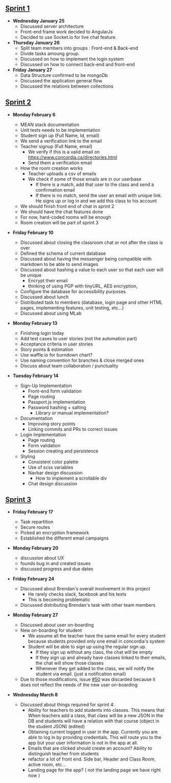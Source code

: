 ## [Sprint 1](https://github.com/jusleg/soen341/milestone/2?closed=1)
* **Wednesday January 25**
  * Discussed server architecture
  * Front-end frame work decided to AngularJs
  * Decided to use Socket.io for live chat feature.
* **Thursday January 26**
  * Split team members into groups : Front-end & Back-end 
  * Divide tasks amoung group.
  * Discussed on how to implement the login system
  * Discussed on how to connect back-end and front-end
* **Friday January 27**
  * Data Structure confirmed to be mongoDb
  * Discussed the application general flow
  * Discussed the relations between collections

## [Sprint 2](https://github.com/jusleg/soen341/milestone/3?closed=1)
* **Monday February 6**
  * MEAN stack documentation
  * Unit tests needs to be implementation
  * Student sign up (Full Name, Id, email)
  * We send a verification link to the email
  * Teacher signup (Full Name, email)
    * We verify if this is a valid email on https://www.concordia.ca/directories.html
    * Send them a verification email
  * How the room creation works
    * Teacher uploads a csv of emails
    * We check if some of those emails are in our userbase
      * If there is a match, add that user to the class and send a confirmation email
      * If there is no match, send the user an email with unique link. He signs up or log in and we add this class to his account
  * We should finish front end of chat in sprint 2
  * We should have the chat features done
  * For now, hard-coded rooms will be enough
  * Room creation will be part of sprint 3

* **Friday February 10**
  * Discussed about closing the classroom chat or not after the class is over
  * Defined the schema of current database 
  * Discussed about having the messenger being compatible with markdown to be able to send images
  * Discussed about hashing a value to each user so that each user will be unique
    * Encrypt their email
    * thinking of using PGP with tinyURL, AES encryption,  
  * Configure the database for accessibility purposes
  * Discussed about lunch 
  * Distributed task to members (database, login page and other HTML pages, implementing features, unit testing, etc...)
  * Discussed about using MLab
  
* **Monday February 13**
  * Finishing login today
  * Add test cases to user stories (not the automation part)
  * Acceptance criteria in user stories
  * Story points & estimation
  * Use waffle.io for burndown chart?
  * Use naming convention for branches & close merged ones
  * Discuss about team collaboration / punctuality

* **Tuesday February 14**
  * Sign-Up Implementation
    * Front-end form validation
    * Page routing
    * Passport.js implementation
    * Password hashing + salting
      * Library or manual implementation?
  * Documentation
    * Improving story points
    * Linking commits and PRs to correct issues
  * Login Implementation
    * Page routing
    * Form validation
    * Session creating and persistence
  * Styling
    * Consistent color palette
    * Use of scss variables
    * Navbar design discussion
      * How to implement a scrollable div
    * Chat design discussion

## [Sprint 3]()
* **Friday February 17**
  * Task repartition
  * Secure routes
  * Picked an encryption framework
  * Established the different email campaigns

* **Monday February 20**
  * discussion about UX
  * founds bug in and created issues
  * discussed progress and due dates

* **Friday February 24**
  * Discussed about Brendan's overall involvement in this project 
    * He rarely checks slack, facebook and his texts
    * This is becoming problematic
  * Discussed distributing Brendan's task with other team members

* **Monday February 27**
  * Discussed about user on-boarding
  * New on-boarding for student
    * We assume all the teacher have the same email for every student because students provided only one email in concordia's system
    * Student will be able to sign up using the regular sign up.
      * If they sign up without any class, the chat will be empty
      * If they sign up and already have classes linked to their emails, the chat will show those classes
      * Whenever they get added to the class, we will notify the student via email. (just a notification email)
  * Due to those modifications, issue [#50](https://github.com/jusleg/soen341/issues/50) was discarded because it does not reflect the needs of the new user on-boarding 

* **Wednesday March 8**
  * Discussed about things required for sprint 4:
    * Ability for teachers to add students into classes. This means that When teachers add a class, that class will be a new JSON in the DB and students will have a relation with that course (object in the student JSON) (edited)
    * Obtaining current logged in user in the app. Currently you are able to log in by providing credentials. This will route you to the app but your user information is not in the app at all.
    * Emails that are clicked should create an account? Ability to distinguish teacher from students
    * refactor a lot of front end. Side bar, Header and Class Room, active room, etc...
    * Landing page for the app? ( not the landing page we have right now )
